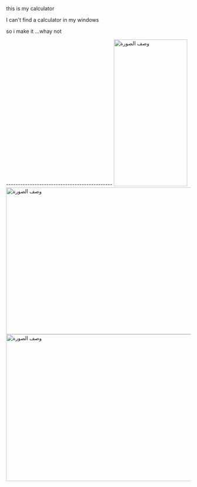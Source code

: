 <p>this is my calculator</p>
<p>I can't find a calculator in my windows </p>
<p>so i make it ...whay not</p>
---------------------------------------------
<img src="https://h.top4top.io/p_3182ys1um1.png" alt="وصف الصورة" width="200" height="400">
<img src="https://i.top4top.io/p_3182wnwkx2.png" alt="وصف الصورة" width="800" height="400">
<img src="https://j.top4top.io/p_31822y2n63.png" alt="وصف الصورة" width="800" height="400">
